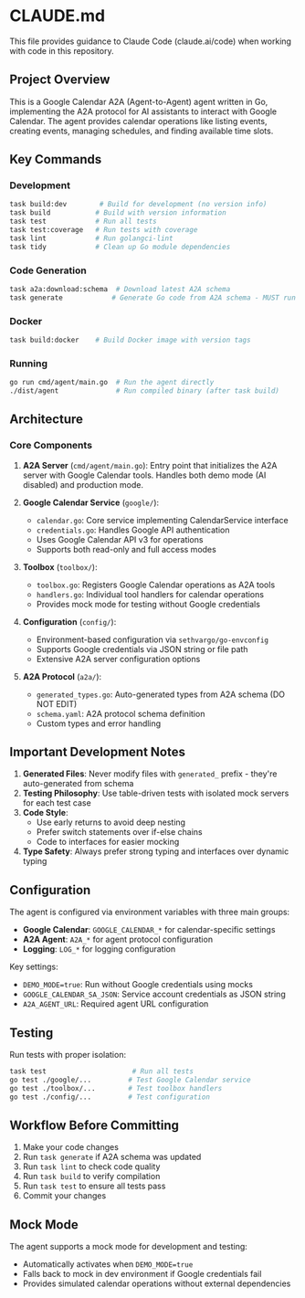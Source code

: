 # CLAUDE.md

This file provides guidance to Claude Code (claude.ai/code) when working with code in this repository.

## Project Overview

This is a Google Calendar A2A (Agent-to-Agent) agent written in Go, implementing the A2A protocol for AI assistants to interact with Google Calendar. The agent provides calendar operations like listing events, creating events, managing schedules, and finding available time slots.

## Key Commands

### Development
```bash
task build:dev        # Build for development (no version info)
task build           # Build with version information
task test            # Run all tests
task test:coverage   # Run tests with coverage
task lint            # Run golangci-lint
task tidy            # Clean up Go module dependencies
```

### Code Generation
```bash
task a2a:download:schema  # Download latest A2A schema
task generate            # Generate Go code from A2A schema - MUST run after schema changes
```

### Docker
```bash
task build:docker    # Build Docker image with version tags
```

### Running
```bash
go run cmd/agent/main.go  # Run the agent directly
./dist/agent              # Run compiled binary (after task build)
```

## Architecture

### Core Components

1. **A2A Server** (`cmd/agent/main.go`): Entry point that initializes the A2A server with Google Calendar tools. Handles both demo mode (AI disabled) and production mode.

2. **Google Calendar Service** (`google/`): 
   - `calendar.go`: Core service implementing CalendarService interface
   - `credentials.go`: Handles Google API authentication
   - Uses Google Calendar API v3 for operations
   - Supports both read-only and full access modes

3. **Toolbox** (`toolbox/`):
   - `toolbox.go`: Registers Google Calendar operations as A2A tools
   - `handlers.go`: Individual tool handlers for calendar operations
   - Provides mock mode for testing without Google credentials

4. **Configuration** (`config/`):
   - Environment-based configuration via `sethvargo/go-envconfig`
   - Supports Google credentials via JSON string or file path
   - Extensive A2A server configuration options

5. **A2A Protocol** (`a2a/`):
   - `generated_types.go`: Auto-generated types from A2A schema (DO NOT EDIT)
   - `schema.yaml`: A2A protocol schema definition
   - Custom types and error handling

## Important Development Notes

1. **Generated Files**: Never modify files with `generated_` prefix - they're auto-generated from schema
2. **Testing Philosophy**: Use table-driven tests with isolated mock servers for each test case
3. **Code Style**: 
   - Use early returns to avoid deep nesting
   - Prefer switch statements over if-else chains
   - Code to interfaces for easier mocking
4. **Type Safety**: Always prefer strong typing and interfaces over dynamic typing

## Configuration

The agent is configured via environment variables with three main groups:
- **Google Calendar**: `GOOGLE_CALENDAR_*` for calendar-specific settings
- **A2A Agent**: `A2A_*` for agent protocol configuration  
- **Logging**: `LOG_*` for logging configuration

Key settings:
- `DEMO_MODE=true`: Run without Google credentials using mocks
- `GOOGLE_CALENDAR_SA_JSON`: Service account credentials as JSON string
- `A2A_AGENT_URL`: Required agent URL configuration

## Testing

Run tests with proper isolation:
```bash
task test                     # Run all tests
go test ./google/...         # Test Google Calendar service
go test ./toolbox/...        # Test toolbox handlers
go test ./config/...         # Test configuration
```

## Workflow Before Committing

1. Make your code changes
2. Run `task generate` if A2A schema was updated
3. Run `task lint` to check code quality
4. Run `task build` to verify compilation
5. Run `task test` to ensure all tests pass
6. Commit your changes

## Mock Mode

The agent supports a mock mode for development and testing:
- Automatically activates when `DEMO_MODE=true`
- Falls back to mock in dev environment if Google credentials fail
- Provides simulated calendar operations without external dependencies